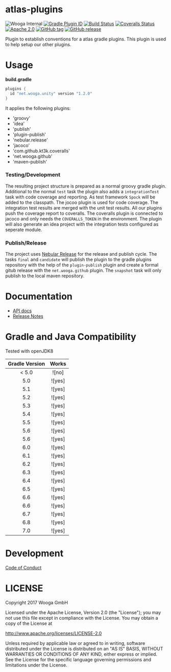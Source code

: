 atlas-plugins
=============

![Wooga Internal](https://img.shields.io/badge/wooga-internal-lightgray.svg?style=flat-square)
[![Gradle Plugin ID](https://img.shields.io/badge/gradle-net.wooga.github-brightgreen.svg?style=flat-square)](https://plugins.gradle.org/plugin/net.wooga.plugins)
[![Build Status](https://img.shields.io/travis/wooga/atlas-plugins/master.svg?style=flat-square)](https://travis-ci.org/wooga/atlas-plugins)
[![Coveralls Status](https://img.shields.io/coveralls/wooga/atlas-plugins/master.svg?style=flat-square)](https://coveralls.io/github/wooga/atlas-plugins?branch=master)
[![Apache 2.0](https://img.shields.io/badge/license-Apache%202-blue.svg?style=flat-square)](https://raw.githubusercontent.com/wooga/atlas-plugins/master/LICENSE)
[![GitHub tag](https://img.shields.io/github/tag/wooga/atlas-plugins.svg?style=flat-square)]()
[![GitHub release](https://img.shields.io/github/release/wooga/atlas-plugins.svg?style=flat-square)]()

Plugin to establish conventions for a atlas gradle plugins. This plugin is used to help setup our other plugins.

Usage
=====

**build.gradle**

```groovy
plugins {
  id "net.wooga.unity" version "1.2.0"
}
```

It applies the following plugins:

* 'groovy'
* 'idea'
* 'publish'
* 'plugin-publish'
* 'nebular.release'
* 'jacoco'
* 'com.github.kt3k.coveralls'
* 'net.wooga.github'
* 'maven-publish'

### Testing/Development

The resulting project structure is prepared as a normal groovy gradle plugin. Additional to the normal `test` task the plugin also adds a `integrationTest` task with code coverage and reporting. As test framework `Spock` will be added to the classpath. The jocoo plugin is used for code coverage. The integration test results are merged with the unit test results. All our plugins push the coverage report to coveralls. The coveralls plugin is connected to jacoco and only needs the `COVERALLS_TOKEN` in the environment. The plugin will also generate an idea project with the integration tests configured as seperate module.

### Publish/Release

The project uses [Nebular Release](https://github.com/nebula-plugins/nebula-release-plugin) for the release and publish cycle. The tasks `final` and `candidate` will publish the plugin to the gradle plugins repository with the help of the `plugin-publish` plugin and create a formal gitub release with the `net.wooga.github` plugin. The `snapshot` task will only publish to the local maven repository.


Documentation
=============

- [API docs](https://wooga.github.io/atlas-plugins/docs/api/)
- [Release Notes](RELEASE_NOTES.md)

Gradle and Java Compatibility
=============================

Tested with openJDK8

| Gradle Version  | Works  |
| :-------------: | :----: |
| < 5.0           | ![no]  |
| 5.0             | ![yes] |
| 5.1             | ![yes] |
| 5.2             | ![yes] |
| 5.3             | ![yes] |
| 5.4             | ![yes] |
| 5.5             | ![yes] |
| 5.6             | ![yes] |
| 5.6             | ![yes] |
| 6.0             | ![yes] |
| 6.1             | ![yes] |
| 6.2             | ![yes] |
| 6.3             | ![yes] |
| 6.4             | ![yes] |
| 6.5             | ![yes] |
| 6.6             | ![yes] |
| 6.6             | ![yes] |
| 6.7             | ![yes] |
| 6.8             | ![yes] |
| 7.0             | ![yes] |

Development
===========

[Code of Conduct](docs/Code-of-conduct.md)

LICENSE
=======

Copyright 2017 Wooga GmbH

Licensed under the Apache License, Version 2.0 (the "License");
you may not use this file except in compliance with the License.
You may obtain a copy of the License at

<http://www.apache.org/licenses/LICENSE-2.0>

Unless required by applicable law or agreed to in writing, software
distributed under the License is distributed on an "AS IS" BASIS,
WITHOUT WARRANTIES OR CONDITIONS OF ANY KIND, either express or implied.
See the License for the specific language governing permissions and
limitations under the License.
